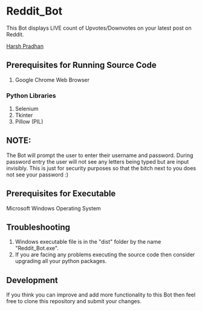 # Reddit_Bot
This Bot displays LIVE count of Upvotes/Downvotes on your latest post on Reddit.

<div class="badge-base LI-profile-badge" data-locale="en_US" data-size="medium" data-theme="dark" data-type="VERTICAL" data-vanity="harsh-pradhan" data-version="v1"><a class="badge-base__link LI-simple-link" href="https://in.linkedin.com/in/harsh-pradhan?trk=profile-badge">Harsh Pradhan</a></div>
              
## Prerequisites for Running Source Code
1. Google Chrome Web Browser
### Python Libraries
1. Selenium
2. Tkinter
3. Pillow (PIL)

## NOTE:
The Bot will prompt the user to enter their username and password. During password entry the user will not see any letters being typed but are input invisibly. This is just for security purposes so that the bitch next to you does not see your password :)

## Prerequisites for Executable
Microsoft Windows Operating System

## Troubleshooting
1. Windows executable file is in the "dist" folder by the name "Reddit_Bot.exe".
2. If you are facing any problems executing the source code then consider upgrading all your python packages.

## Development
If you think you can improve and add more functionality to this Bot then feel free to clone this repository and submit your changes.
